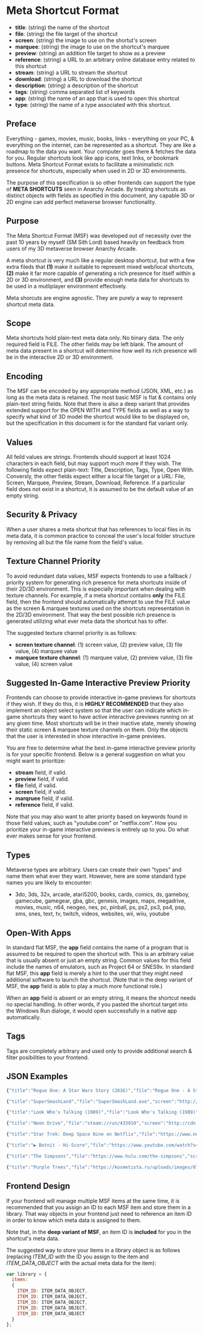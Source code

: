 # Meta Shortcut Format

- **title**: (string) the name of the shortcut
- **file**: (string) the file target of the shortcut
- **screen**: (string) the image to use on the shortut's screen
- **marquee**: (string) the image to use on the shortcut's marquee
- **preview**: (string) an addition file target to show as a preview
- **reference**: (string) a URL to an arbitrary online database entry related to this shortcut
- **stream**: (string) a URL to stream the shortcut
- **download**: (string) a URL to download the shortcut
- **description**: (string) a description of the shortcut
- **tags**: (string) comma separated list of keywords
- **app**: (string) the name of an app that is used to open this shortcut
- **type**: (string) the name of a type associated with this shortcut.

## Preface
Everything - games, movies, music, books, links - everything on your PC, & everything on the internet, can be represented as a shortcut.  They are like a roadmap to the data you want.
Your computer goes there & fetches the data for you.  Regular shortcuts look like app icons, text links, or bookmark buttons.  Meta Shortcut Format exists to facilitate a minimalistic rich presence for shortcuts, especially when used in 2D or 3D environments.

The purpose of this specification is so other frontends can support the type of **META SHORTCUTS** seen in Anarchy Arcade.  By treating shortcuts as distinct objects with fields as specified in this document, any capable 3D or 2D engine can add perfect metaverse browser functionality.

## Purpose
The Meta Shortcut Format (MSF) was developed out of necessity over the past 10 years by myself (SM Sith Lord) based heavily on feedback from users of my 3D metaverse browser Anarchy Arcade.

A meta shortcut is very much like a regular desktop shortcut, but with a few extra fileds that **(1)** make it suitable to represent mixed web/local shortcuts, **(2)** make it far more capable of generating a rich presence for itself within a 2D or 3D environment, and **(3)** provide enough meta data for shortcuts to be used in a mutliplayer environment effectively.

Meta shorcuts are engine agnostic.  They are purely a way to represent shortcut meta data.

## Scope
Meta shortcuts hold plain-text meta data only.  No binary data.  The only required field is FILE.  The other fields may be left blank.  The amount of meta data present in a shortcut will determine how well its rich presence will be in the interactive 2D or 3D environment.

## Encoding
The MSF can be encoded by any appropriate method (JSON, XML, etc.) as long as the meta data is retained.  The most basic MSF is flat & contains only plain-text string fields.  Note that there is also a deep variant that provides extended support for the OPEN WITH and TYPE fields as well as a way to specify what kind of 3D model the shortcut would like to be displayed on, but the specification in this document is for the standard flat variant only.

## Values
All feild values are strings.  Frontends should support at least 1024 characters in each field, but may support much more if they wish.  The following fields expect plain-text: Title, Description, Tags, Type, Open With.  Conversly, the other fields expect either a local file target or a URL: File, Screen, Marquee, Preview, Stream, Download, Reference.  If a particular field does not exist in a shortcut, it is assumed to be the default value of an empty string.

## Security & Privacy
When a user shares a meta shortcut that has references to local files in its meta data, it is common practice to conceal the user's local folder structure by removing all but the file name from the field's value.

## Texture Channel Priority
To avoid redundant data values, MSF expects frontends to use a fallback / priority system for generating rich presence for meta shortcuts inside of their 2D/3D environment.  This is especially important when dealing with texture channels.  For example, if a meta shortcut contains **only** the FILE field, then the frontend should automatically attempt to use the FILE value as the screen & marquee textures used on the shortcuts representation in the 2D/3D environment.  That way the best possible rich presence is generated utilizing what ever meta data the shortcut has to offer.

The suggested texture channel priority is as follows:
- **screen texture channel**: (1) screen value, (2) preview value, (3) file value, (4) marquee value
- **marquee texture channel**: (1) marquee value, (2) preview value, (3) file value, (4) screen value

## Suggested In-Game Interactive Preview Priority
Frontends can choose to provide interactive in-game previews for shortcuts if they wish.  If they do this, it is **HIGHLY RECOMMENDED** that they also implement an object select system so that the user can indicate which in-game shortcuts they want to have active interactive previews running on at any given time.  Most shortcuts will be in their inactive state, merely showing their static screen & marquee texture channels on them.  Only the objects that the user is interested in show interactive in-game previews.

You are free to determine what the best in-game interactive preview priority is for your specific frontend.  Below is a general suggestion on what you might want to prioritize:
- **stream** field, if valid.
- **preview** field, if valid.
- **file** field, if valid.
- **screen** field, if valid.
- **marqruee** field, if valid.
- **reference** field, if valid.

Note that you may also want to alter priority based on keywords found in those field values, such as "youtube.com" or "netflix.com".  How you prioritize your in-game interactive previews is entirely up to you.  Do what ever makes sense for your frontend.

## Types
Metaverse types are arbitrary.  Users can create their own "types" and name them what ever they want.  However, here are some standard type names you are likely to encounter:
- 3do, 3ds, 32x, arcade, atari5200, books, cards, comics, ds, gameboy, gamecube, gamegear, gba, gbc, genesis, images, maps, megadrive, movies, music, n64, neogeo, nes, pc, pinball, ps, ps2, ps3, ps4, psp, sms, snes, text, tv, twitch, videos, websites, wii, wiiu, youtube

## Open-With Apps
In standard flat MSF, the **app** field contains the name of a program that is assumed to be required to open the shortcut with.  This is an arbitrary value that is usually absent or just an empty string.  Common values for this field include the names of emulators, such as Project 64 or SNES9x.  In standard flat MSF, this **app** field is merely a hint to the user that they might need additional software to launch the shortcut.  (Note that in the deep variant of MSF, the **app** field is able to play a much more functional role.)

When an **app** field is absent or an empty string, it means the shortcut needs no special handling.  In other words, if you pasted the shortcut target into the Windows Run dialoge, it would open successfully in a native app automatically.

## Tags
Tags are completely arbitrary and used only to provide additional search & filter posibilities to your frontend.

## JSON Examples
```javascript
{"title":"Rogue One: A Star Wars Story (2016)","file":"Rogue One - A Star Wars Story (2016).mp4","screen":"http://image.tmdb.org/t/p/original/tZjVVIYXACV4IIIhXeIM59ytqwS.jpg","marquee":"http://image.tmdb.org/t/p/original/qjiskwlV1qQzRCjpV0cL9pEMF9a.jpg","preview":"https://www.youtube.com/watch?v=wxL8bVJhXCM","reference":"http://www.themoviedb.org/movie/330459","description":"A rogue band of resistance fighters unite for a mission to steal the Death Star plans and bring a new hope to the galaxy.","type":"movies"}
```
```javascript
{"title":"SuperSmashLand","file":"SuperSmashLand.exe","screen":"http://www.supersmashland.com/imgs/screenshot1.png","marquee":"https://i.ytimg.com/vi/KVROb_FPZCc/maxresdefault.jpg","preview":"https://www.youtube.com/watch?v=351CO5_8fbM"}
```
```javascript
{"title":"Look Who's Talking (1989)","file":"Look Who's Talking (1989)","screen":"http://image.tmdb.org/t/p/original/m9TyWTTaaFUNMlNJ3b8Q0gkOiZY.jpg","marquee":"http://image.tmdb.org/t/p/original/zyq8wUKk3FVfgkYnI1IVgmypOtG.jpg","preview":"http://www.youtube.com/watch?v=yOB_MqcaZHw","reference":"http://www.themoviedb.org/movie/9494","description":"Mollie is a single working mother who's out to find the perfect father for her child. Her baby, Mikey, prefers James, a cab driver turned babysitter who has what it takes to make them both happy. But Mollie won't even consider James. It's going to take all the tricks a baby can think of to bring them together before it's too late","type":"movies"}
```
```javascript
{"title":"Neon Drive","file":"steam://run/433910","screen":"http://cdn.steamstatic.com/steam/apps/433910/header.jpg","marquee":"http://cdn.steamstatic.com/steam/apps/433910/header.jpg","preview":"http://www.youtube.com/watch?v=UTkioWWjpsw","reference":"http://store.steampowered.com/app/433910","type":"pc"}
```
```javascript
{"title":"Star Trek: Deep Space Nine on Netflix","file":"https://www.netflix.com/title/70158330","screen":"https://wallpapercave.com/wp/pBL9PTN.jpg","type":"tv"}
```
```javascript
{"title":"▶ Botnit - Hi-Score","file":"https://www.youtube.com/watch?v=8wDrUPlo15M","screen":"http://img.youtube.com/vi/8wDrUPlo15M/0.jpg","description":"Reupload of the classic Maniac Synth video","type":"youtube"}
```
```javascript
{"title":"The Simpsons","file":"https://www.hulu.com/the-simpsons","screen":"http://a248.e.akamai.net/ib.huluim.com/show_key_art/58?size=1280x720","marquee":"http://assetshuluimcom-a.akamaihd.net/h2o/facebook_share_thumb_default_hulu.png","stream":"https://www.hulu.com/the-simpsons","description":"Watch The Simpsons online. Stream episodes and clips of The Simpsons instantly.","type":"tv"}
```
```javascript
{"title":"Purple Trees","file":"https://kosmetista.ru/uploads/images/07/04/95/2015/06/11/82c72c.jpg","type":"images"}
```

## Frontend Design
If your frontend will manage multiple MSF items at the same time, it is recommended that you assign an ID to each MSF item and store them in a library.  That way objects in your frontend just need to reference an item ID in order to know which meta data is assigned to them.

Note that, in the **deep variant of MSF**, an item ID is **included** for you in the shortcut's meta data.

The suggested way to store your items in a library object is as follows (replacing *ITEM_ID* with the ID you assign to the item and *ITEM_DATA_OBJECT* with the actual meta data for the item):
```javascript
var library = {
  items:
  {
    ITEM_ID: ITEM_DATA_OBJECT,
    ITEM_ID: ITEM_DATA_OBJECT,
    ITEM_ID: ITEM_DATA_OBJECT,
    ITEM_ID: ITEM_DATA_OBJECT,
    ITEM_ID: ITEM_DATA_OBJECT
  }
};
```

